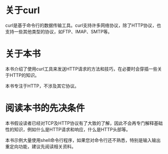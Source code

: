 # 关于curl

curl是基于命令行的数据传输工具。curl支持许多网络协议，除了HTTP协议，也支持一些其他类型的协议，如FTP、IMAP、SMTP等。


# 关于本书

本书介绍了使用curl工具来发送HTTP请求的方法和技巧，在必要时会穿插一些关于HTTP的知识。

本书专注于HTTP，不涉及其它协议。

# 阅读本书的先决条件

本书假设读者已经对TCP及HTTP协议有了大致的了解，因此不会再专门解释基础性的知识，例如什么是HTTP请求和响应，什么是HTTP头部等。

本书示例大量使用shell命令行程序，如果您对命令行还不熟悉，特别是输入输出重定向功能，建议先阅读相关资料。
